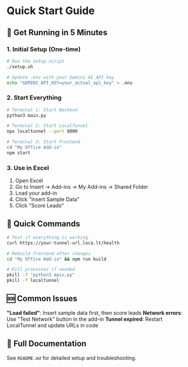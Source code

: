 # Quick Start Guide

## 🚀 Get Running in 5 Minutes

### 1. Initial Setup (One-time)
```bash
# Run the setup script
./setup.sh

# Update .env with your Gemini AI API key
echo "GEMINI_API_KEY=your_actual_api_key" > .env
```

### 2. Start Everything
```bash
# Terminal 1: Start Backend
python3 main.py

# Terminal 2: Start LocalTunnel
npx localtunnel --port 8000

# Terminal 3: Start Frontend
cd "My Office Add-in"
npm start
```

### 3. Use in Excel
1. Open Excel
2. Go to Insert → Add-ins → My Add-ins → Shared Folder
3. Load your add-in
4. Click "Insert Sample Data"
5. Click "Score Leads"

## 🔧 Quick Commands

```bash
# Test if everything is working
curl https://your-tunnel-url.loca.lt/health

# Rebuild frontend after changes
cd "My Office Add-in" && npm run build

# Kill processes if needed
pkill -f "python3 main.py"
pkill -f localtunnel
```

## 🆘 Common Issues

**"Load failed"**: Insert sample data first, then score leads
**Network errors**: Use "Test Network" button in the add-in
**Tunnel expired**: Restart LocalTunnel and update URLs in code

## 📖 Full Documentation
See `README.md` for detailed setup and troubleshooting. 